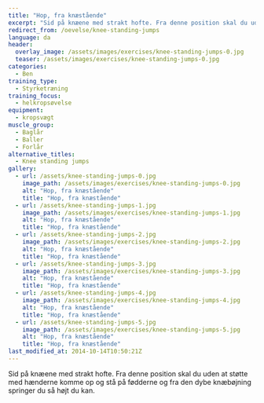 ```yaml
---
title: "Hop, fra knæstående"
excerpt: "Sid på knæene med strakt hofte. Fra denne position skal du uden at støtte med hænderne komme op og stå på fødderne og fra den dybe knæbøjning springer du så højt du kan."
redirect_from: /oevelse/knee-standing-jumps
language: da
header:
  overlay_image: /assets/images/exercises/knee-standing-jumps-0.jpg
  teaser: /assets/images/exercises/knee-standing-jumps-0.jpg
categories:
  - Ben
training_type: 
  - Styrketræning
training_focus: 
  - helkropsøvelse
equipment:
  - kropsvægt
muscle_group:
  - Baglår
  - Baller
  - Forlår
alternative_titles:
  - Knee standing jumps
gallery:
  - url: /assets/knee-standing-jumps-0.jpg
    image_path: /assets/images/exercises/knee-standing-jumps-0.jpg
    alt: "Hop, fra knæstående"
    title: "Hop, fra knæstående"
  - url: /assets/knee-standing-jumps-1.jpg
    image_path: /assets/images/exercises/knee-standing-jumps-1.jpg
    alt: "Hop, fra knæstående"
    title: "Hop, fra knæstående"
  - url: /assets/knee-standing-jumps-2.jpg
    image_path: /assets/images/exercises/knee-standing-jumps-2.jpg
    alt: "Hop, fra knæstående"
    title: "Hop, fra knæstående"
  - url: /assets/knee-standing-jumps-3.jpg
    image_path: /assets/images/exercises/knee-standing-jumps-3.jpg
    alt: "Hop, fra knæstående"
    title: "Hop, fra knæstående"
  - url: /assets/knee-standing-jumps-4.jpg
    image_path: /assets/images/exercises/knee-standing-jumps-4.jpg
    alt: "Hop, fra knæstående"
    title: "Hop, fra knæstående"
  - url: /assets/knee-standing-jumps-5.jpg
    image_path: /assets/images/exercises/knee-standing-jumps-5.jpg
    alt: "Hop, fra knæstående"
    title: "Hop, fra knæstående"
last_modified_at: 2014-10-14T10:50:21Z
---
```


Sid på knæene med strakt hofte. Fra denne position skal du uden at støtte med hænderne komme op og stå på fødderne og fra den dybe knæbøjning springer du så højt du kan.
